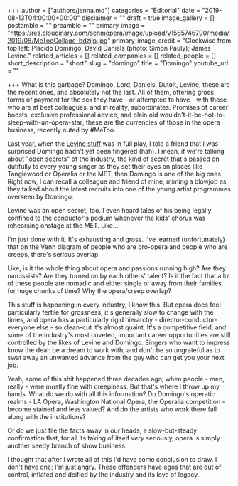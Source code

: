 +++
author = ["authors/jenna.md"]
categories = "Editorial"
date = "2019-08-13T04:00:00+00:00"
disclaimer = ""
draft = true
image_gallery = []
postamble = ""
preamble = ""
primary_image = "https://res.cloudinary.com/schmopera/image/upload/v1565746790/media/2019/08/MeTooCollage_bdzijp.jpg"
primary_image_credit = "Clockwise from top left: Plácido Domingo; David Daniels (photo: Simon Pauly); James Levine."
related_articles = []
related_companies = []
related_people = []
short_description = "short"
slug = "domingo"
title = "Domingo"
youtube_url = ""

+++
What is this garbage? Domingo, Lord, Daniels, Dutoit, Levine; these are the recent ones, and absolutely not the last. All of them, offering gross forms of payment for the sex they have - or attempted to have - with those who are at best colleagues, and in reality, subordinates. Promises of career boosts, exclusive professional advice, and plain old wouldn't-it-be-hot-to-sleep-with-an-opera-star; these are the currencies of those in the opera business, recently outed by #MeToo.

Last year, when the [Levine stuff](/levines-ugly-exit-the-disposable-met/) was in full play, I told a friend that I was surprised Domingo hadn't yet been fingered (hah). I mean, if we're talking about ["open secrets"](https://www.apnews.com/c2d51d690d004992b8cfba3bad827ae9) of the industry, the kind of secret that's passed on dutifully to every young singer as they set their eyes on places like Tanglewood or Operalia or the MET, then Domingo is one of the big ones. Right now, I can recall a colleague and friend of mine, miming a blowjob as they talked about the latest recruits into one of the young artist programmes overseen by Domingo.

Levine was an open secret, too. I even heard tales of his being legally confined to the conductor's podium whenever the kids' chorus was rehearsing onstage at the MET. Like...

I'm just done with it. It's exhausting and gross. I've learned (unfortunately) that on the Venn diagram of people who are pro-opera and people who are creeps, there's serious overlap.

Like, is it the whole thing about opera and passions running high? Are they narcissists? Are they turned on by each others' talent? Is it the fact that a lot of these people are nomadic and either single or away from their families for huge chunks of time?  Why the opera/creep overlap?

This stuff is happening in every industry, I know this. But opera does feel particularly fertile for grossness; it's generally slow to change with the times, and opera has a particularly rigid hierarchy - director-conductor-everyone else - so clean-cut it's almost quaint. It's a competitive field, and some of the industry's most coveted, important career opportunities are still controlled by the likes of Levine and Domingo. Singers who want to impress know the deal: be a dream to work with, and don't be so ungrateful as to swat away an unwanted advance from the guy who can get you your next job.

Yeah, some of this shit happened three decades ago, when people - men, really - were mostly fine with creepiness. But that's where I throw up my hands. What do we do with all this information? Do Domingo's operatic realms - LA Opera, Washington National Opera, the Operalia competition - become stained and less valued? And do the artists who work there fall along with the institutions? 

Or do we just file the facts away in our heads, a slow-but-steady confirmation that, for all its taking of itself _very_ seriously, opera is simply another seedy branch of show business.

I thought that after I wrote all of this I'd have some conclusion to draw. I don't have one; I'm just angry. These offenders have egos that are out of control, inflated and deified by the industry and its love of legacy.